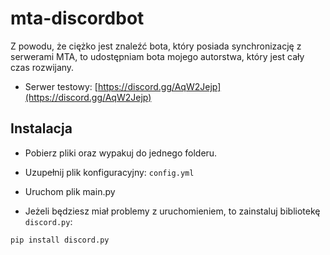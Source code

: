 # mta-discordbot

Z powodu, że ciężko jest znaleźć bota, który posiada synchronizację z serwerami MTA, to udostępniam bota mojego autorstwa, który jest cały czas rozwijany.

- Serwer testowy: [https://discord.gg/AqW2Jejp](https://discord.gg/AqW2Jejp)

## Instalacja

- Pobierz pliki oraz wypakuj do jednego folderu.
- Uzupełnij plik konfiguracyjny: ```config.yml```
- Uruchom plik main.py


- Jeżeli będziesz miał problemy z uruchomieniem, to zainstaluj bibliotekę ```discord.py```:
```bash
pip install discord.py
```
